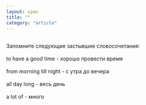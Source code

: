 ```yaml
---
layout: span
title: ""
category: "article"
---
```

<section class='rules'><span><br>Запомните следующие застывшие словосочетания:<br><br>
to have a good time  - хорошо провести время<br><br>from   morning till   night  - с утра до вечера<br><br> all   day long  - весь день<br><br>a lot of - много<br></span></section>